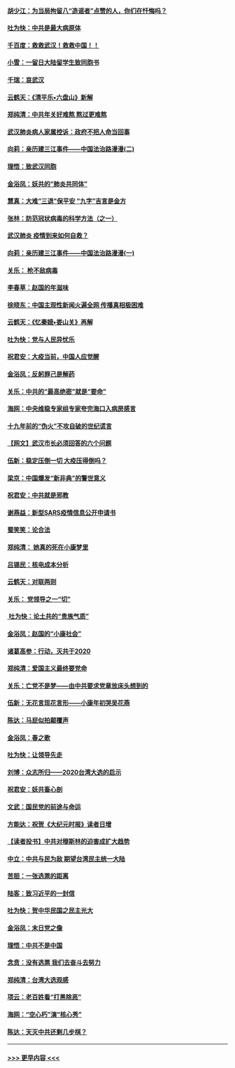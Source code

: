 #### [胡少江：为当局拘留八“造谣者”点赞的人，你们在忏悔吗？](../pages/nsc993/n11836801.md?t=02020022) 
#### [吐为快：中共是最大病原体](../pages/nsc993/n11836748.md?t=02020022) 
#### [千百度：救救武汉！救救中国！！](../pages/nsc993/n11836145.md?t=02020022) 
#### [小雪：一留日大陆留学生致同胞书](../pages/nsc993/n11834624.md?t=02020022) 
#### [千瑞：哀武汉](../pages/nsc993/n11833647.md?t=02020022) 
#### [云鹤天：《清平乐▪六盘山》新解](../pages/nsc993/n11833611.md?t=02020022) 
#### [郑纯清：中共年关好难熬 熬过更难熬](../pages/nsc993/n11833489.md?t=02020022) 
#### [武汉肺炎病人家属控诉：政府不把人命当回事](../pages/nsc993/n11833205.md?t=02020022) 
#### [向莉：亲历建三江事件——中国法治路漫漫(二)](../pages/nsc993/n11829102.md?t=02020022) 
#### [理悟：致武汉同胞](../pages/nsc993/n11831522.md?t=02020022) 
#### [金浴凤：妖共的“肺炎共同体”](../pages/nsc993/n11829448.md?t=02020022) 
#### [慧真：大难“三退”保平安 “九字”吉言是金方](../pages/nsc993/n11829501.md?t=02020022) 
#### [张林：防范冠状病毒的科学方法（之一）](../pages/nsc993/n11828618.md?t=02020022) 
#### [武汉肺炎 疫情到来如何自救？](../pages/nsc993/n11827632.md?t=02020022) 
#### [向莉：亲历建三江事件——中国法治路漫漫(一)](../pages/nsc993/n11827190.md?t=02020022) 
#### [关乐： 枪不敌病毒](../pages/nsc993/n11826746.md?t=02020022) 
#### [李春草：赵国的年滋味](../pages/nsc993/n11826321.md?t=02020022) 
#### [徐晓东：中国主观性新闻火遍全网 传播真相极困难](../pages/nsc993/n11826508.md?t=02020022) 
#### [云鹤天：《忆秦娥▪娄山关》再解](../pages/nsc993/n11824682.md?t=02020022) 
#### [吐为快：党与人民异忧乐](../pages/nsc993/n11824660.md?t=02020022) 
#### [祝君安：大疫当前，中国人应觉醒](../pages/nsc993/n11821946.md?t=02020022) 
#### [金浴凤：反躬罪己是解药](../pages/nsc993/n11820280.md?t=02020022) 
#### [关乐：中共的“最高绝密”就是“要命”](../pages/nsc993/n11816946.md?t=02020022) 
#### [海网：中央维稳专家组专家夸完海口入病房感言](../pages/nsc993/n11815138.md?t=02020022) 
#### [十九年前的“伪火”不攻自破的世纪谎言](../pages/nsc993/n11813238.md?t=02020022) 
#### [【网文】武汉市长必须回答的六个问题](../pages/nsc993/n11813848.md?t=02020022) 
#### [伍新：稳定压倒一切 大疫压得倒吗？](../pages/nsc993/n11812634.md?t=02020022) 
#### [梁京：中国爆发“新非典”的警世意义](../pages/nsc993/n11812554.md?t=02020022) 
#### [祝君安：中共就是邪教](../pages/nsc993/n11812431.md?t=02020022) 
#### [谢燕益：新型SARS疫情信息公开申请书](../pages/nsc993/n11808840.md?t=02020022) 
#### [蜀笑笑：论合法](../pages/nsc993/n11808064.md?t=02020022) 
#### [郑纯清： 她真的死在小康梦里](../pages/nsc993/n11806623.md?t=02020022) 
#### [吕锡民：核电成本分析](../pages/nsc993/n11806284.md?t=02020022) 
#### [云鹤天：对联两则](../pages/nsc993/n11805957.md?t=02020022) 
#### [关乐： 党领导之一“切”](../pages/nsc993/n11804505.md?t=02020022) 
#### [ 吐为快：论土共的“贵族气质”](../pages/nsc993/n11804490.md?t=02020022) 
#### [金浴凤：赵国的“小康社会”](../pages/nsc993/n11804452.md?t=02020022) 
#### [诸葛高参：行动，灭共于2020](../pages/nsc993/n11804120.md?t=02020022) 
#### [郑纯清：爱国主义最终要党命](../pages/nsc993/n11802197.md?t=02020022) 
#### [关乐：亡党不是梦——由中共要求党章放床头想到的](../pages/nsc993/n11802156.md?t=02020022) 
#### [伍新：无花言现花言形——小康年初哭吴花燕](../pages/nsc993/n11800044.md?t=02020022) 
#### [陈达：马屁似拍颠覆声](../pages/nsc993/n11800010.md?t=02020022) 
#### [金浴凤：春之歌](../pages/nsc993/n11797687.md?t=02020022) 
#### [吐为快：让领导先走](../pages/nsc993/n11797512.md?t=02020022) 
#### [刘博：众志所归——2020台湾大选的启示](../pages/nsc993/n11796878.md?t=02020022) 
#### [祝君安：妖共畜心剖](../pages/nsc993/n11794273.md?t=02020022) 
#### [文武：国民党的前途与命运](../pages/nsc993/n11794198.md?t=02020022) 
#### [方能达：祝贺《大纪元时报》读者日增](../pages/nsc993/n11793807.md?t=02020022) 
#### [【读者投书】中共对穆斯林的迫害成扩大趋势](../pages/nsc993/n11791371.md?t=02020022) 
#### [中立：中共与民为敌 期望台湾民主统一大陆](../pages/nsc993/n11790392.md?t=02020022) 
#### [苦胆：一张选票的距离](../pages/nsc993/n11788914.md?t=02020022) 
#### [陆客：致习近平的一封信](../pages/nsc993/n11788867.md?t=02020022) 
#### [吐为快：贺中华民国之民主光大](../pages/nsc993/n11788618.md?t=02020022) 
#### [金浴凤：末日党之像](../pages/nsc993/n11787475.md?t=02020022) 
#### [理悟：中共不是中国](../pages/nsc993/n11787463.md?t=02020022) 
#### [念贲：没有选票  我们去奋斗去努力](../pages/nsc993/n11787398.md?t=02020022) 
#### [郑纯清：台湾大选观感](../pages/nsc993/n11786210.md?t=02020022) 
#### [项云：老百姓看“打黑除恶”](../pages/nsc993/n11785398.md?t=02020022) 
#### [海网：“空心朽”演“核心秀”](../pages/nsc993/n11783874.md?t=02020022) 
#### [陈达：天灭中共还剩几步棋？](../pages/nsc993/n11783719.md?t=02020022) 

----
#### [ >>> 更早内容 <<< ](../indexes/nsc993-earlier.md)
